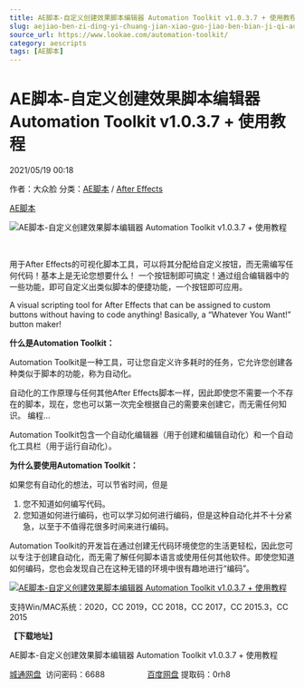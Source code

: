 ```yaml
---
title: AE脚本-自定义创建效果脚本编辑器 Automation Toolkit v1.0.3.7 + 使用教程
slug: aejiao-ben-zi-ding-yi-chuang-jian-xiao-guo-jiao-ben-bian-ji-qi-automation-toolkit-v1-0-3-7-shi-yong-jiao-cheng
source_url: https://www.lookae.com/automation-toolkit/
category: aescripts
tags: [AE脚本]
---
```

# AE脚本-自定义创建效果脚本编辑器 Automation Toolkit v1.0.3.7 + 使用教程

2021/05/19 00:18

作者：大众脸
分类：[AE脚本](https://www.lookae.com/after-effects/aescripts/) / [After Effects](https://www.lookae.com/after-effects/)

[AE脚本](https://www.lookae.com/tag/ae%e8%84%9a%e6%9c%ac/)

![AE脚本-自定义创建效果脚本编辑器 Automation Toolkit v1.0.3.7 + 使用教程](https://www.lookae.com/wp-content/uploads/2021/05/Automation-Toolkit.jpg "AE脚本-自定义创建效果脚本编辑器 Automation Toolkit v1.0.3.7 + 使用教程-LookAE.com")

[﻿﻿﻿](https://cloud.video.taobao.com//play/u/705956171/p/1/e/6/t/1/310673982728.mp4)

用于After Effects的可视化脚本工具，可以将其分配给自定义按钮，而无需编写任何代码！基本上是无论您想要什么！ 一个按钮制即可搞定！通过组合编辑器中的一些功能，即可自定义出类似脚本的便捷功能，一个按钮即可应用。

A visual scripting tool for After Effects that can be assigned to custom buttons without having to code anything! Basically, a “Whatever You Want!” button maker!

**什么是Automation Toolkit：**

Automation Toolkit是一种工具，可让您自定义许多耗时的任务，它允许您创建各种类似于脚本的功能，称为自动化。

自动化的工作原理与任何其他After Effects脚本一样，因此即使您不需要一个不存在的脚本，现在，您也可以第一次完全根据自己的需要来创建它，而无需任何知识。 编程…

Automation Toolkit包含一个自动化编辑器（用于创建和编辑自动化）和一个自动化工具栏（用于运行自动化）。

**为什么要使用Automation Toolkit：**

如果您有自动化的想法，可以节省时间，但是

1. 您不知道如何编写代码。
2. 您知道如何进行编码，也可以学习如何进行编码，但是这种自动化并不十分紧急，以至于不值得花很多时间来进行编码。

Automation Toolkit的开发旨在通过创建无代码环境使您的生活更轻松，因此您可以专注于创建自动化，而无需了解任何脚本语言或使用任何其他软件。即使您知道如何编码，您也会发现自己在这种无错的环境中很有趣地进行“编码”。

[![AE脚本-自定义创建效果脚本编辑器 Automation Toolkit v1.0.3.7 + 使用教程](https://img.alicdn.com/imgextra/i4/705956171/O1CN01JLxQrE1vSMniAqAFu_!!705956171.jpg "AE脚本-自定义创建效果脚本编辑器 Automation Toolkit v1.0.3.7 + 使用教程-LookAE.com")](https://img.alicdn.com/imgextra/i4/705956171/O1CN01JLxQrE1vSMniAqAFu_!!705956171.jpg)

支持Win/MAC系统：2020，CC 2019，CC 2018，CC 2017，CC 2015.3，CC 2015

**【下载地址】**

AE脚本-自定义创建效果脚本编辑器 Automation Toolkit v1.0.3.7 + 使用教程

[城通网盘](https://089u.com/f/680462-496417573-e28977)  访问密码：6688                   [百度网盘](https://pan.baidu.com/s/1PYVYpPixcgtE3xUOhd8dCw) 提取码：0rh8
